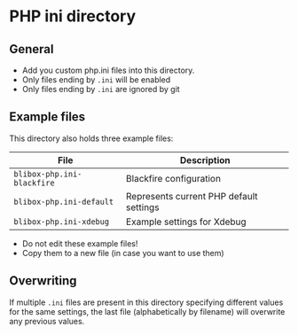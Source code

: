 # PHP ini directory

## General

* Add you custom php.ini files into this directory.
* Only files ending by `.ini` will be enabled
* Only files ending by `.ini` are ignored by git


## Example files

This directory also holds three example files:

| File                         | Description                             |
|------------------------------|-----------------------------------------|
| `blibox-php.ini-blackfire` | Blackfire configuration                 |
| `blibox-php.ini-default`   | Represents current PHP default settings |
| `blibox-php.ini-xdebug `   | Example settings for Xdebug             |

* Do not edit these example files!
* Copy them to a new file (in case you want to use them)


## Overwriting

If multiple `.ini` files are present in this directory specifying different values for the
same settings, the last file (alphabetically by filename) will overwrite any previous values.
